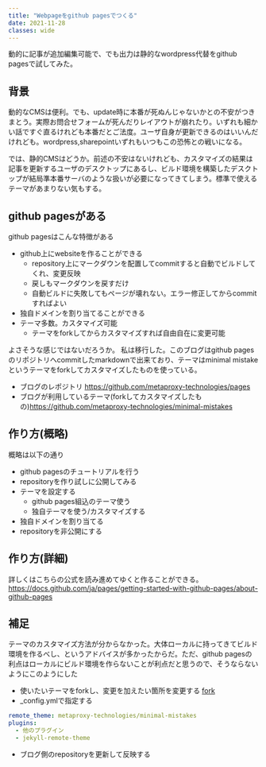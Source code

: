 ```yaml
---
title: "Webpageをgithub pagesでつくる"
date: 2021-11-28
classes: wide
---
```


動的に記事が追加編集可能で、でも出力は静的なwordpress代替をgithub pagesで試してみた。

## 背景

動的なCMSは便利。でも、update時に本番が死ぬんじゃないかとの不安がつきまとう。実際お問合せフォームが死んだりレイアウトが崩れたり。いずれも細かい話ですぐ直るけれども本番だとご法度。ユーザ自身が更新できるのはいいんだけれども。wordpress,sharepointいずれもいつもこの恐怖との戦いになる。

では、静的CMSはどうか。前述の不安はないけれども、カスタマイズの結果は記事を更新するユーザのデスクトップにあるし、ビルド環境を構築したデスクトップが結局準本番サーバのような扱いが必要になってきてしまう。標準で使えるテーマがあまりない気もする。

## github pagesがある

github pagesはこんな特徴がある
- github上にwebsiteを作ることができる
    - repository上にマークダウンを配置してcommitすると自動でビルドしてくれ、変更反映
    - 戻しもマークダウンを戻すだけ
    - 自動ビルドに失敗してもページが壊れない。エラー修正してからcommitすればよい
- 独自ドメインを割り当てることができる
- テーマ多数。カスタマイズ可能
    - テーマをforkしてからカスタマイズすれば自由自在に変更可能

よさそうな感じではないだろうか。
私は移行した。このブログはgithub pagesのリポジトリへcommitしたmarkdownで出来ており、テーマはminimal mistakeというテーマをforkしてカスタマイズしたものを使っている。

- ブログのレポジトリ <https://github.com/metaproxy-technologies/pages>
- ブログが利用しているテーマ(forkしてカスタマイズしたもの)<https://github.com/metaproxy-technologies/minimal-mistakes>


## 作り方(概略)

概略は以下の通り
- github pagesのチュートリアルを行う
- repositoryを作り試しに公開してみる
- テーマを設定する
    - github pages組込のテーマ使う
    - 独自テーマを使う/カスタマイズする
- 独自ドメインを割り当てる
- repositoryを非公開にする

## 作り方(詳細)

詳しくはこちらの公式を読み進めてゆくと作ることができる。
<https://docs.github.com/ja/pages/getting-started-with-github-pages/about-github-pages>

## 補足

テーマのカスタマイズ方法が分からなかった。大体ローカルに持ってきてビルド環境を作るべし、というアドバイスが多かったからだ。ただ、github pagesの利点はローカルにビルド環境を作らないことが利点だと思うので、そうならないようにこのようにした

- 使いたいテーマをforkし、変更を加えたい箇所を変更する
[fork](../assets/2021-11-28-fork.jpeg)
- _config.ymlで指定する

```yaml
remote_theme: metaproxy-technologies/minimal-mistakes
plugins:
  - 他のプラグイン
  - jekyll-remote-theme
```

- ブログ側のrepositoryを更新して反映する




